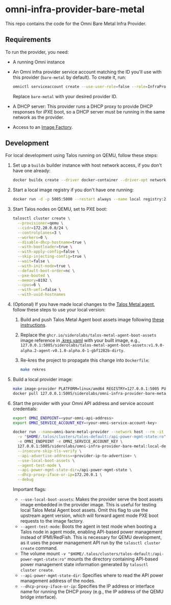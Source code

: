# omni-infra-provider-bare-metal

This repo contains the code for the Omni Bare Metal Infra Provider.

## Requirements

To run the provider, you need:

- A running Omni instance
- An Omni infra provider service account matching the ID you'll use with this provider (`bare-metal` by default).
  To create it, run:

  ```bash
  omnictl serviceaccount create --use-user-role=false --role=InfraProvider infra-provider:bare-metal
  ```

  Replace `bare-metal` with your desired provider ID.
- A DHCP server: This provider runs a DHCP proxy to provide DHCP responses for iPXE boot, so a DHCP server must be running in the same network as the provider.
- Access to an [Image Factory](https://www.talos.dev/v1.8/learn-more/image-factory/).

## Development

For local development using Talos running on QEMU, follow these steps:

1. Set up a `buildx` builder instance with host network access, if you don't have one already:

   ```bash
   docker buildx create --driver docker-container --driver-opt network=host --name local1 --buildkitd-flags '--allow-insecure-entitlement security.insecure' --use
   ```

2. Start a local image registry if you don't have one running:

   ```bash
   docker run -d -p 5005:5000 --restart always --name local registry:2
   ```

3. Start Talos nodes on QEMU, set to PXE boot:

   ```bash
   talosctl cluster create \
     --provisioner=qemu \
     --cidr=172.20.0.0/24 \
     --controlplanes=3 \
     --workers=0 \
     --disable-dhcp-hostname=true \
     --with-bootloader=true \
     --with-apply-config=false \
     --skip-injecting-config=true \
     --wait=false \
     --with-init-node=true \
     --default-boot-order=nc \
     --pxe-booted \
     --memory=8192 \
     --cpus=6 \
     --with-uefi=false \
     --with-uuid-hostnames
   ```

4. (Optional) If you have made local changes to the [Talos Metal agent](https://github.com/siderolabs/talos-metal-agent), follow these steps to use your local version:
    1. Build and push Talos Metal Agent boot assets image following [these instructions](https://github.com/siderolabs/talos-metal-agent/blob/main/README.md).
    2. Replace the `ghcr.io/siderolabs/talos-metal-agent-boot-assets` image reference in [.kres.yaml](.kres.yaml) with your built image,
       e.g., `127.0.0.1:5005/siderolabs/talos-metal-agent-boot-assets:v1.9.0-alpha.2-agent-v0.1.0-alpha.0-1-gbf1282b-dirty`.
    3. Re-kres the project to propagate this change into `Dockerfile`:

       ```bash
       make rekres
       ```

5. Build a local provider image:

   ```bash
   make image-provider PLATFORM=linux/amd64 REGISTRY=127.0.0.1:5005 PUSH=true TAG=local-dev
   docker pull 127.0.0.1:5005/siderolabs/omni-infra-provider-bare-metal:local-dev
   ```

6. Start the provider with your Omni API address and service account credentials:

   ```bash
   export OMNI_ENDPOINT=<your-omni-api-address>
   export OMNI_SERVICE_ACCOUNT_KEY=<your-omni-service-account-key>

   docker run --name=omni-bare-metal-provider --network host --rm -it \
     -v "$HOME/.talos/clusters/talos-default:/api-power-mgmt-state:ro" \
     -e OMNI_ENDPOINT -e OMNI_SERVICE_ACCOUNT_KEY \
     127.0.0.1:5005/siderolabs/omni-infra-provider-bare-metal:local-dev \
     --insecure-skip-tls-verify \
     --api-advertise-address=<provider-ip-to-advertise> \
     --use-local-boot-assets \
     --agent-test-mode \
     --api-power-mgmt-state-dir=/api-power-mgmt-state \
     --dhcp-proxy-iface-or-ip=172.20.0.1 \
     --debug
   ```

   Important flags:
    - `--use-local-boot-assets`: Makes the provider serve the boot assets image embedded in the provider image.
      This is useful for testing local Talos Metal Agent boot assets.
      Omit this flag to use the upstream agent version, which will forward agent mode PXE boot requests to the image factory.
    - `--agent-test-mode`: Boots the agent in test mode when booting a Talos node in agent mode, enabling API-based power management instead of IPMI/RedFish.
      This is necessary for QEMU development,
      as it uses the power management API run by the `talosctl cluster create` command.
    - The volume mount `-v "$HOME/.talos/clusters/talos-default:/api-power-mgmt-state:ro"`
      mounts the directory containing API-based power management state information generated by `talosctl cluster create`.
    - `--api-power-mgmt-state-dir`: Specifies where to read the API power management address of the nodes.
    - `--dhcp-proxy-iface-or-ip`: Specifies the IP address or interface name for running the DHCP proxy
      (e.g., the IP address of the QEMU bridge interface).
